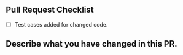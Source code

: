 ## Pull Request Checklist

- [ ] Test cases added for changed code.

## Describe what you have changed in this PR.
